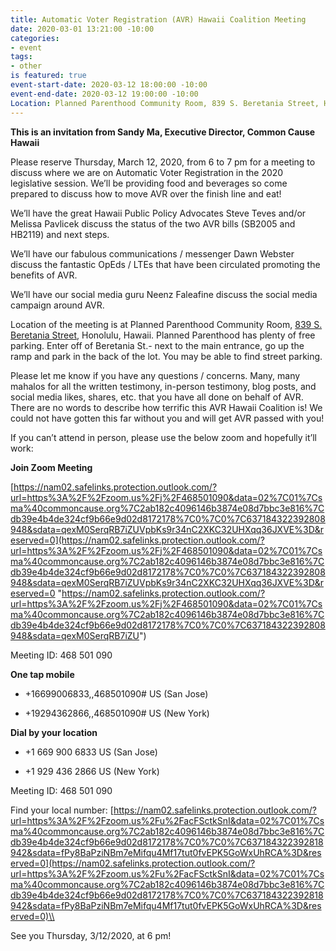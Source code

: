 ```yaml
---
title: Automatic Voter Registration (AVR) Hawaii Coalition Meeting
date: 2020-03-01 13:21:00 -10:00
categories:
- event
tags:
- other
is featured: true
event-start-date: 2020-03-12 18:00:00 -10:00
event-end-date: 2020-03-12 19:00:00 -10:00
Location: Planned Parenthood Community Room, 839 S. Beretania Street, Honolulu
---
```


**This is an invitation from Sandy Ma, Executive Director, Common Cause Hawaii**

Please reserve Thursday, March 12, 2020, from 6 to 7 pm for a meeting to discuss where we are on Automatic Voter Registration in the 2020 legislative session. We’ll be providing food and beverages so come prepared to discuss how to move AVR over the finish line and eat!

We’ll have the great Hawaii Public Policy Advocates Steve Teves and/or Melissa Pavlicek discuss the status of the two AVR bills (SB2005 and HB2119) and next steps.

We’ll have our fabulous communications / messenger Dawn Webster discuss the fantastic OpEds / LTEs that have been circulated promoting the benefits of AVR.

We’ll have our social media guru Neenz Faleafine discuss the social media campaign around AVR.

Location of the meeting is at Planned Parenthood Community Room, [839 S. Beretania Street](https://www.google.com/maps/place/839\+S\+Beretania\+St,\+Honolulu,\+HI\+96813/@21.3040622,-157.8525008,17z/data=!3m1!4b1!4m5!3m4!1s0x7c006de737660831:0xc565a5903db527e4!8m2!3d21.3040572!4d-157.8503068), Honolulu, Hawaii. Planned Parenthood has plenty of free parking. Enter off of Beretania St.- next to the main entrance, go up the ramp and park in the back of the lot. You may be able to find street parking.

Please let me know if you have any questions / concerns. Many, many mahalos for all the written testimony, in-person testimony, blog posts, and social media likes, shares, etc. that you have all done on behalf of AVR. There are no words to describe how terrific this AVR Hawaii Coalition is! We could not have gotten this far without you and will get AVR passed with you!

If you can’t attend in person, please use the below zoom and hopefully it’ll work:

**Join Zoom Meeting**

[https://nam02.safelinks.protection.outlook.com/?url=https%3A%2F%2Fzoom.us%2Fj%2F468501090&data=02%7C01%7Csma%40commoncause.org%7C2ab182c4096146b3874e08d7bbc3e816%7Cdb39e4b4de324cf9b66e9d02d8172178%7C0%7C0%7C637184322392808948&sdata=qexM0SerqRB7iZUVpbKs9r34nC2XKC32UHXqq36JXVE%3D&reserved=0](https://nam02.safelinks.protection.outlook.com/?url=https%3A%2F%2Fzoom.us%2Fj%2F468501090&data=02%7C01%7Csma%40commoncause.org%7C2ab182c4096146b3874e08d7bbc3e816%7Cdb39e4b4de324cf9b66e9d02d8172178%7C0%7C0%7C637184322392808948&sdata=qexM0SerqRB7iZUVpbKs9r34nC2XKC32UHXqq36JXVE%3D&reserved=0 "https://nam02.safelinks.protection.outlook.com/?url=https%3A%2F%2Fzoom.us%2Fj%2F468501090&data=02%7C01%7Csma%40commoncause.org%7C2ab182c4096146b3874e08d7bbc3e816%7Cdb39e4b4de324cf9b66e9d02d8172178%7C0%7C0%7C637184322392808948&sdata=qexM0SerqRB7iZU")

Meeting ID: 468 501 090

**One tap mobile**

* \+16699006833,,468501090# US (San Jose)

* \+19294362866,,468501090# US (New York)

**Dial by your location**

* \+1 669 900 6833 US (San Jose)


* \+1 929 436 2866 US (New York)

Meeting ID: 468 501 090

Find your local number: [https://nam02.safelinks.protection.outlook.com/?url=https%3A%2F%2Fzoom.us%2Fu%2FacFSctkSnI&data=02%7C01%7Csma%40commoncause.org%7C2ab182c4096146b3874e08d7bbc3e816%7Cdb39e4b4de324cf9b66e9d02d8172178%7C0%7C0%7C637184322392818942&sdata=fPy8BaPziNBm7eMifqu4Mf17tut0fvEPK5GoWxUhRCA%3D&reserved=0](https://nam02.safelinks.protection.outlook.com/?url=https%3A%2F%2Fzoom.us%2Fu%2FacFSctkSnI&data=02%7C01%7Csma%40commoncause.org%7C2ab182c4096146b3874e08d7bbc3e816%7Cdb39e4b4de324cf9b66e9d02d8172178%7C0%7C0%7C637184322392818942&sdata=fPy8BaPziNBm7eMifqu4Mf17tut0fvEPK5GoWxUhRCA%3D&reserved=0)\\

See you Thursday, 3/12/2020, at 6 pm!